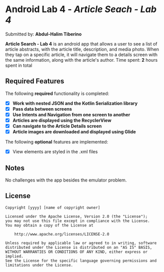 # Android Lab 4 - *Article Seach - Lab 4*

Submitted by: **Abdul-Halim Tiberino**

**Article Search - Lab 4** is an android app that allows a user to see a list of article abstracts, with the article title, description, and media photo. When they tap on a specific article, it will navigate them to a details screen with the same information, along with the article's author.
Time spent: **2** hours spent in total

## Required Features

The following **required** functionality is completed:

- [x] **Work with nested JSON and the Kotlin Serialization library**
- [x] **Pass data between screens**
- [x] **Use Intents and Navigation from one screen to another**
- [x] **Articles are displayed using the RecyclerView**
- [x] **Can navigate to the Article Details screen**
- [x] **Article images are downloaded and displayed using Glide**

The following **optional** features are implemented:

- [x] View elements are styled in the .xml files

## Notes

No challenges with the app besides the emulator problem.

## License

    Copyright [yyyy] [name of copyright owner]

    Licensed under the Apache License, Version 2.0 (the "License");
    you may not use this file except in compliance with the License.
    You may obtain a copy of the License at

        http://www.apache.org/licenses/LICENSE-2.0

    Unless required by applicable law or agreed to in writing, software
    distributed under the License is distributed on an "AS IS" BASIS,
    WITHOUT WARRANTIES OR CONDITIONS OF ANY KIND, either express or implied.
    See the License for the specific language governing permissions and
    limitations under the License.
